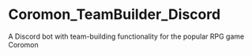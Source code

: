 # Coromon_TeamBuilder_Discord
A Discord bot with team-building functionality for the popular RPG game Coromon
